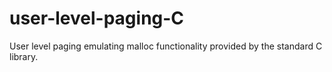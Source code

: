 # user-level-paging-C
User level paging emulating malloc functionality provided by the standard C library.
